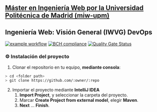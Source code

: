 ## [Máster en Ingeniería Web por la Universidad Politécnica de Madrid (miw-upm)](http://miw.etsisi.upm.es)
## Ingeniería Web: Visión General (IWVG) DevOps


[![example workflow](https://github.com/isadiamar/iwvg-devops-diaz-isabel/actions/workflows/test-sonar.yml/badge.svg)](https://github.com/isadiamar/iwvg-devops-diaz-isabel/actions/workflows/test-sonar.yml)
[![BCH compliance](https://bettercodehub.com/edge/badge/isadiamar/iwvg-devops-diaz-isabel?branch=master)](https://bettercodehub.com/results/isadiamar/iwvg-devops-diaz-isabel)
[![Quality Gate Status](https://sonarcloud.io/api/project_badges/measure?project=isadiamar_iwvg-devops-diaz-isabel&metric=alert_status)](https://sonarcloud.io/dashboard?id=isadiamar_iwvg-devops-diaz-isabel)

### :gear: Instalación del proyecto
1. Clonar el repositorio en tu equipo, **mediante consola**:
```sh
> cd <folder path>
> git clone https://github.com/:owner/:repo
```
2. Importar el proyecto mediante **IntelliJ IDEA**
   1. **Import Project**, y seleccionar la carpeta del proyecto.
   1. Marcar **Create Project from external model**, elegir **Maven**.
   1. **Next** … **Finish**.
